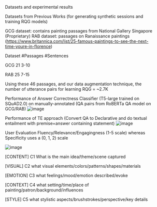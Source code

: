 Datasets and experimental results

Datasets from Previous Works (for generating synthetic sessions and training RQG models)

GCG dataset: contains painting passages from National Gallery Singapore (Proprietary)
RAB dataset: passages on Ranaissance paintings (https://www.britannica.com/list/25-famous-paintings-to-see-the-next-time-youre-in-florence)


Dataset     #Passages     #Sentences

GCG         21            3-10

RAB         25            7-15


Using these 46 passages, and our data augmentation technique, the number of utterance pairs for learning RQG = ~2.7K 


Performance of Answer Correctness Classifier (T5-large trained on SQuAD2.0) on manually-annotated (QA pairs from RoBERTa QA model on GCG/RAB)
![image](https://user-images.githubusercontent.com/58678112/191924482-b46489e9-790d-4c66-bcb3-f5a763381050.png)



Performance of TE approach (Convert QA to Declarative and do textual entailment with premise=answer containing statement)
![image](https://user-images.githubusercontent.com/58678112/191924407-95863781-b5e2-4891-9fdb-3b21e827aeb6.png)


User Evaluation
Fluency/Relevance/Engagingness (1-5 scale) whereas Specificity uses a (0, 1, 2) scale


![image](https://user-images.githubusercontent.com/58678112/191927288-c3d32358-19cb-4c8b-b66b-75d155f702d1.png)


[CONTENT] C1 What is the main idea/theme/scene captured

[VISUAL] C2 what visual elements/colors/patterns/shapes/materials

[EMOTION] C3 what feelings/mood/emotion described/evoke

[CONTEXT] C4 what setting/time/place of painting/patron/background/influences

[STYLE] C5 what stylistic aspects/brushstrokes/perspective/key details



